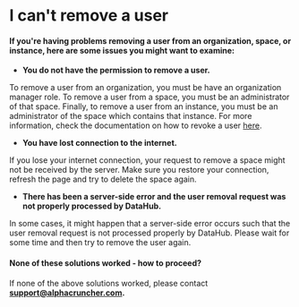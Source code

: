 # I can't remove a user

#### If you're having problems removing a user from an organization, space, or instance, here are some issues you might want to examine:

* **You do not have the permission to remove a user.**

To remove a user from an organization, you must be have an organization manager role. To remove a user from a space, you must be an administrator of that space. Finally, to remove a user from an instance, you must be an administrator of the space which contains that instance. For more information, check the documentation on how to revoke a user [here](../../actions/revoke-user-access.md).

* **You have lost connection to the internet.**

If you lose your internet connection, your request to remove a space might not be received by the server. Make sure you restore your connection, refresh the page and try to delete the space again.

* **There has been a server-side error and the user removal request was not properly processed by DataHub.**

In some cases, it might happen that a server-side error occurs such that the user removal request is not processed properly by DataHub. Please wait for some time and then try to remove the user again.

####  None of these solutions worked - how to proceed?

If none of the above solutions worked, please contact **support@alphacruncher.com.**

